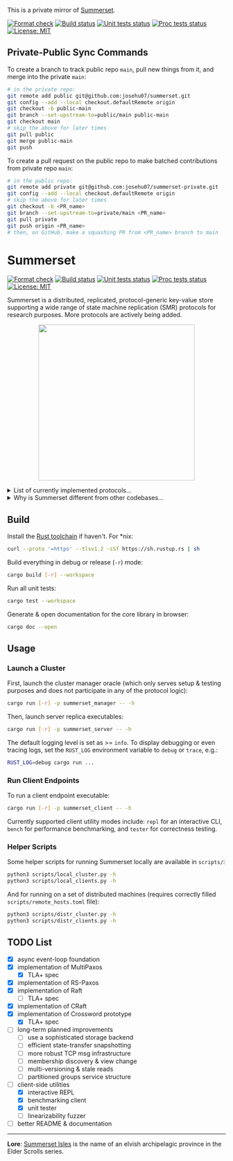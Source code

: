 This is a private mirror of [Summerset](https://github.com/josehu07/summerset).

[![Format check](https://github.com/josehu07/summerset-private/actions/workflows/format.yml/badge.svg)](https://github.com/josehu07/summerset-private/actions?query=josehu07%3Aformat)
[![Build status](https://github.com/josehu07/summerset-private/actions/workflows/build.yml/badge.svg)](https://github.com/josehu07/summerset-private/actions?query=josehu07%3Abuild)
[![Unit tests status](https://github.com/josehu07/summerset-private/actions/workflows/tests_unit.yml/badge.svg)](https://github.com/josehu07/summerset-private/actions?query=josehu07%3Atests_unit)
[![Proc tests status](https://github.com/josehu07/summerset-private/actions/workflows/tests_proc.yml/badge.svg)](https://github.com/josehu07/summerset-private/actions?query=josehu07%3Atests_proc)
[![License: MIT](https://img.shields.io/badge/License-MIT-blue.svg)](https://opensource.org/licenses/MIT)

## Private-Public Sync Commands

To create a branch to track public repo `main`, pull new things from it, and merge into the private `main`:

```bash
# in the private repo:
git remote add public git@github.com:josehu07/summerset.git
git config --add --local checkout.defaultRemote origin
git checkout -b public-main
git branch --set-upstream-to=public/main public-main
git checkout main
# skip the above for later times
git pull public
git merge public-main
git push
```

To create a pull request on the public repo to make batched contributions from private repo `main`:

```bash
# in the public repo:
git remote add private git@github.com:josehu07/summerset-private.git
git config --add --local checkout.defaultRemote origin
# skip the above for later times
git checkout -b <PR_name>
git branch --set-upstream-to=private/main <PR_name>
git pull private
git push origin <PR_name>
# then, on GitHub, make a squashing PR from <PR_name> branch to main
```

# Summerset

[![Format check](https://github.com/josehu07/summerset/actions/workflows/format.yml/badge.svg)](https://github.com/josehu07/summerset/actions?query=josehu07%3Aformat)
[![Build status](https://github.com/josehu07/summerset/actions/workflows/build.yml/badge.svg)](https://github.com/josehu07/summerset/actions?query=josehu07%3Abuild)
[![Unit tests status](https://github.com/josehu07/summerset/actions/workflows/tests_unit.yml/badge.svg)](https://github.com/josehu07/summerset/actions?query=josehu07%3Atests_unit)
[![Proc tests status](https://github.com/josehu07/summerset/actions/workflows/tests_proc.yml/badge.svg)](https://github.com/josehu07/summerset/actions?query=josehu07%3Atests_proc)
[![License: MIT](https://img.shields.io/badge/License-MIT-blue.svg)](https://opensource.org/licenses/MIT)

Summerset is a distributed, replicated, protocol-generic key-value store supporting a wide range of state machine replication (SMR) protocols for research purposes. More protocols are actively being added.

<p align="center">
  <img width="360" src="./README.png">
</p>

<details>
<summary>List of currently implemented protocols...</summary>

| Name | Description |
| :--: | :---------- |
| `RepNothing` | Simplest protocol w/o any replication |
| `SimplePush` | Pushing to peers w/o any consistency guarantees |
| `MultiPaxos` | Classic [MultiPaxos](https://www.microsoft.com/en-us/research/uploads/prod/2016/12/paxos-simple-Copy.pdf) protocol |
| `RS-Paxos` | MultiPaxos w/ Reed-Solomon erasure code sharding |
| `Raft` | [Raft](https://raft.github.io/raft.pdf) on explicit log and strong leadership |
| `CRaft` | Raft w/ erasure code sharding and fallback support |

Formal TLA+ specification of some protocols are provided in `tla+/`.

</details>

<details>
<summary>Why is Summerset different from other codebases...</summary>

- **Async Rust**: Summerset is written in Rust and demonstrates canonical usage of async programming structures backed by the [`tokio`](https://tokio.rs/) framework;
- **Event-based**: Summerset adopts a channel-oriented, event-based system architecture; each replication protocol is basically just a set of event handlers plus a `tokio::select!` loop;
- **Modularized**: Common components of a distributed KV store, e.g. network transport and durable logger, are cleanly separated from each other and connected through channels.
- **Protocol-generic**: With the above two points combined, Summerset is able to support a set of different replication protocols in one codebase, with common functionalities abstracted out.

These design choices make protocol implementation in Summerset straight-forward and understandable, without any sacrifice on performance. Comments / issues / PRs are always welcome!

</details>

## Build

Install the [Rust toolchain](https://rustup.rs/) if haven't. For \*nix:

```bash
curl --proto '=https' --tlsv1.2 -sSf https://sh.rustup.rs | sh
```

Build everything in debug or release (`-r`) mode:

```bash
cargo build [-r] --workspace
```

Run all unit tests:

```bash
cargo test --workspace
```

Generate & open documentation for the core library in browser:

```bash
cargo doc --open
```

## Usage

### Launch a Cluster

First, launch the cluster manager oracle (which only serves setup & testing purposes and does not participate in any of the protocol logic):

```bash
cargo run [-r] -p summerset_manager -- -h
```

Then, launch server replica executables:

```bash
cargo run [-r] -p summerset_server -- -h
```

The default logging level is set as >= `info`. To display debugging or even tracing logs, set the `RUST_LOG` environment variable to `debug` or `trace`, e.g.:

```bash
RUST_LOG=debug cargo run ...
```

### Run Client Endpoints

To run a client endpoint executable:

```bash
cargo run [-r] -p summerset_client -- -h
```

Currently supported client utility modes include: `repl` for an interactive CLI, `bench` for performance benchmarking, and `tester` for correctness testing.

### Helper Scripts

Some helper scripts for running Summerset locally are available in `scripts/`:

```bash
python3 scripts/local_cluster.py -h
python3 scripts/local_clients.py -h
```

And for running on a set of distributed machines (requires correctly filled `scripts/remote_hosts.toml` file):

```bash
python3 scripts/distr_cluster.py -h
python3 scripts/distr_clients.py -h
```

## TODO List

- [x] async event-loop foundation
- [x] implementation of MultiPaxos
  - [x] TLA+ spec
- [x] implementation of RS-Paxos
- [x] implementation of Raft
  - [ ] TLA+ spec
- [x] implementation of CRaft
- [x] implementation of Crossword prototype
  - [x] TLA+ spec
- [ ] long-term planned improvements
  - [ ] use a sophisticated storage backend
  - [ ] efficient state-transfer snapshotting
  - [ ] more robust TCP msg infrastructure
  - [ ] membership discovery & view change
  - [ ] multi-versioning & stale reads
  - [ ] partitioned groups service structure
- [ ] client-side utilities
  - [x] interactive REPL
  - [x] benchmarking client
  - [x] unit tester
  - [ ] linearizability fuzzer
- [ ] better README & documentation

---

**Lore**: [Summerset Isles](https://en.uesp.net/wiki/Online:Summerset) is the name of an elvish archipelagic province in the Elder Scrolls series.
